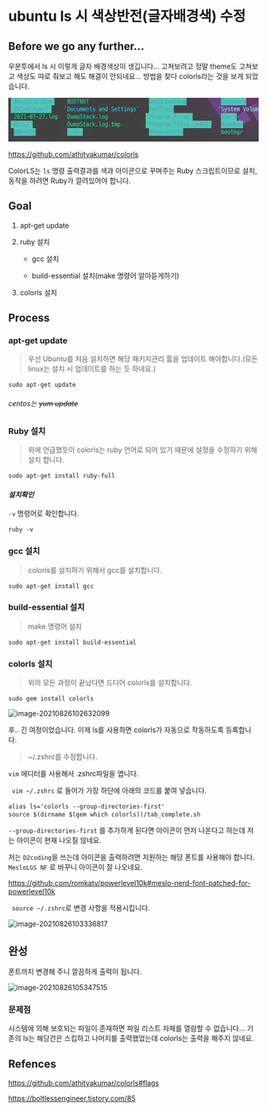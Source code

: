 

# ubuntu ls 시 색상반전(글자배경색) 수정

## Before we go any further...

우분투에서 ls 시 이렇게 글자 배경색상이 생깁니다... 고쳐보려고 정말 theme도 고쳐보고 색상도 따로 줘보고 해도 해결이 안되네요... 방법을 찾다 colorls라는 것을 보게 되었습니다.

![image-20210826091703873](https://raw.githubusercontent.com/KrGil/TIL/main/documents_typora/Ubuntu_zsh_colorls.assets/image-20210826091703873.png)

https://github.com/athityakumar/colorls

ColorLS는 `ls` 명령 출력결과를 색과 아이콘으로 꾸며주는 Ruby 스크립트이므로 설치, 동작을 하려면 Ruby가 깔려있어야 합니다. 



## Goal

1. apt-get update

2. ruby 설치

    - gcc 설치

    - build-essential 설치(make 명령어 알아듣게하기)

3. colorls 설치

## Process

### apt-get update

> 우선 Ubuntu를 처음 설치하면 해당 패키지관리 툴을 업데이트 해야합니다.(모든 linux는 설치 시 업데이트를 하는 듯 하네요.)

``` 
sudo apt-get update
```

###### centos는 ~~*yum update*~~ 



### Ruby 설치

> 위에 언급했듯이 colorls는 ruby 언어로 되어 있기 때문에 설정을 수정하기 위해 설치 합니다.

```
sudo apt-get install ruby-full
```

#### *설치확인*

``` -v ``` 명령어로 확인합니다.

```
ruby -v
```

### gcc 설치

> colorls를 설치하기 위해서 gcc를 설치합니다.

```
sudo apt-get install gcc
```

### build-essential 설치

> make 명령어 설치

```
sudo apt-get install build-essential
```

### colorls 설치

> 위의 모든 과정이 끝났다면 드디어 colorls를 설치합니다.

```
sudo gem install colorls
```

![image-20210826102632099](https://raw.githubusercontent.com/KrGil/TIL/main/documents_typora/Ubuntu_zsh_colorls.assets/image-20210826102632099.png)

후.. 긴 여정이었습니다.  이제 ls를 사용하면 colorls가 자동으로 작동하도록 등록합니다.

> ~/.zshrc를 수정합니다.

```vim``` 에디터를 사용해서 .zshrc파일을 엽니다.

``` vim ~/.zshrc``` 로 들어가 가장 하단에 아래의 코드를 붙여 넣습니다.

```
alias ls='colorls --group-directories-first'
source $(dirname $(gem which colorls))/tab_complete.sh
```

```--group-directories-first``` 를 추가하게 된다면 아이콘이 먼저 나온다고 하는데 저는 아이콘이 현재 나오질 않네요.

저는 ```D2coding```을 쓰는데 아이콘을 출력하려면 지원하는 해당 폰트를 사용해야 합니다.  ```MesloLGS NF``` 로 바꾸니 아이콘이 잘 나오네요.

https://github.com/romkatv/powerlevel10k#meslo-nerd-font-patched-for-powerlevel10k

``` source ~/.zshrc```로 변경 사항을 적용시킵니다.

![image-20210826103336817](https://raw.githubusercontent.com/KrGil/TIL/main/documents_typora/Ubuntu_zsh_colorls.assets/image-20210826103336817.png)



## 완성

폰트까지 변경해 주니  깔끔하게 출력이 됩니다.

![image-20210826105347515](https://raw.githubusercontent.com/KrGil/TIL/main/documents_typora/Ubuntu_zsh_colorls.assets/image-20210826105347515.png)



### 문제점

시스템에 의해 보호되는 파일이 존재하면 파일 리스트 자체를 열람할 수 없습니다... 기존의 ls는 해당건은 스킵하고 나머지를 출력했었는데 colorls는 출력을 해주지 않네요.



## Refences

https://github.com/athityakumar/colorls#flags

https://boltlessengineer.tistory.com/85